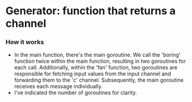 # Generator: function that returns a channel
### How it works
- In the main function, there's the main goroutine. We call the 'boring' function twice within the main function, resulting in two goroutines for each call. Additionally, within the 'fan' function, two goroutines are responsible for fetching input values from the input channel and forwarding them to the 'c' channel. Subsequently, the main goroutine receives each message individually.
- I've indicated the number of goroutines for clarity.